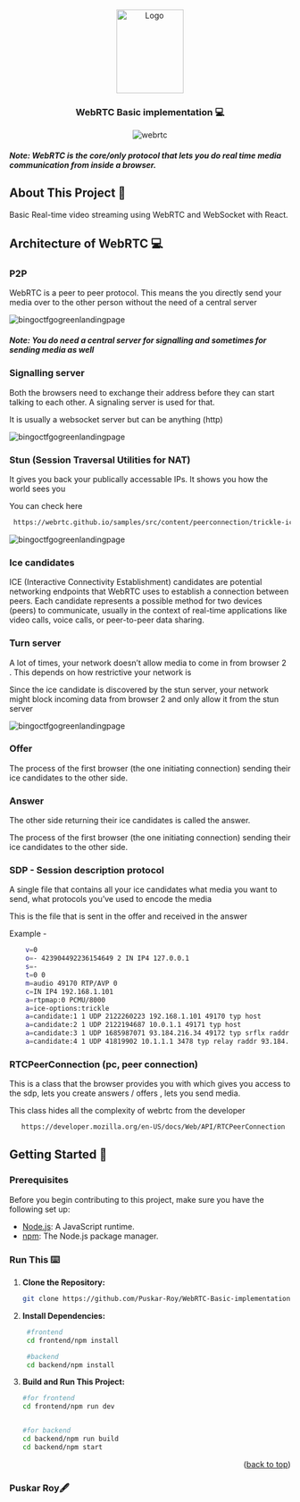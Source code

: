 <a name="readme-top"></a>

<br />
<div align="center">
  
 
<a href="https://github.com/Puskar-Roy/Attendance-System---Backend">
    <img src="https://webrtc.github.io/webrtc-org/assets/images/webrtc-logo-vert-retro-255x305.png" alt="Logo" width="120" height="150">
  </a>
  
<h3 align="center">WebRTC Basic implementation 💻 </h3>

![webrtc](./docs/assets/Web-RTC-Diagram.png)
  
</div>

##### Note: _WebRTC is the core/only protocol that lets you do real time media communication from inside a browser._

## About This Project 🌟

Basic Real-time video streaming using WebRTC and WebSocket with React.

## Architecture of WebRTC 💻

### P2P

WebRTC is a peer to peer protocol. This means the you directly send your media over to the other person without the need of a central server

![bingoctfgogreenlandingpage](./docs//assets/p2p.png)

##### Note: _You do need a central server for signalling and sometimes for sending media as well_


### Signalling server

Both the browsers need to exchange their address before they can start talking to each other. A signaling server is used for that.

It is usually a websocket server but can be anything (http)


![bingoctfgogreenlandingpage](./docs//assets/signallingserver.png)


### Stun (Session Traversal Utilities for NAT)

It gives you back your publically accessable IPs. It shows you how the world sees you

You can check here

```bash
 https://webrtc.github.io/samples/src/content/peerconnection/trickle-ice/
```


![bingoctfgogreenlandingpage](./docs//assets/stun.png)


### Ice candidates

ICE (Interactive Connectivity Establishment) candidates are potential networking endpoints that WebRTC uses to establish a connection between peers. Each candidate represents a possible method for two devices (peers) to communicate, usually in the context of real-time applications like video calls, voice calls, or peer-to-peer data sharing.


<!-- ![bingoctfgogreenlandingpage](./docs//assets/stun.png) -->


### Turn server

A lot of times, your network doesn’t allow media to come in from browser 2 . This depends on how restrictive your network is 

Since the ice candidate is discovered by the stun server, your network might block incoming data from browser 2 and only allow it from the stun server


![bingoctfgogreenlandingpage](./docs//assets/turn.png)


### Offer

The process of the first browser (the one initiating connection) sending their ice candidates to the other side.

### Answer

The other side returning their ice candidates is called the answer.

The process of the first browser (the one initiating connection) sending their ice candidates to the other side.

### SDP - Session description protocol

A single file that contains all your 
ice candidates
what media you want to send, what protocols you’ve used to encode the media

This is the file that is sent in the offer and received in the answer

Example - 
```bash
    v=0
    o=- 423904492236154649 2 IN IP4 127.0.0.1
    s=-
    t=0 0
    m=audio 49170 RTP/AVP 0
    c=IN IP4 192.168.1.101
    a=rtpmap:0 PCMU/8000
    a=ice-options:trickle
    a=candidate:1 1 UDP 2122260223 192.168.1.101 49170 typ host
    a=candidate:2 1 UDP 2122194687 10.0.1.1 49171 typ host
    a=candidate:3 1 UDP 1685987071 93.184.216.34 49172 typ srflx raddr     10.0.1.1 rport 49171
    a=candidate:4 1 UDP 41819902 10.1.1.1 3478 typ relay raddr 93.184.    216.34 rport 49172
```

### RTCPeerConnection (pc, peer connection)

This is a class that the browser provides you with which gives you access to the sdp, lets you create answers / offers , lets you send media.

This class hides all the complexity of webrtc from the developer

```bash
   https://developer.mozilla.org/en-US/docs/Web/API/RTCPeerConnection
```

## Getting Started 🚀

### Prerequisites

Before you begin contributing to this project, make sure you have the following set up:

- [Node.js](https://nodejs.org/): A JavaScript runtime.
- [npm](https://www.npmjs.com/): The Node.js package manager.




### Run This ⌨️

1. **Clone the Repository:**
   ```bash
   git clone https://github.com/Puskar-Roy/WebRTC-Basic-implementation
   ```
2. **Install Dependencies:**
   ```bash
    #frontend
    cd frontend/npm install

    #backend
    cd backend/npm install
   ```

3. **Build and Run This Project:**

   ```bash
   #for frontend
   cd frontend/npm run dev


   #for backend
   cd backend/npm run build
   cd backend/npm start
   ```



<p align="right">(<a href="#readme-top">back to top</a>)</p>

### Puskar Roy🖋️
